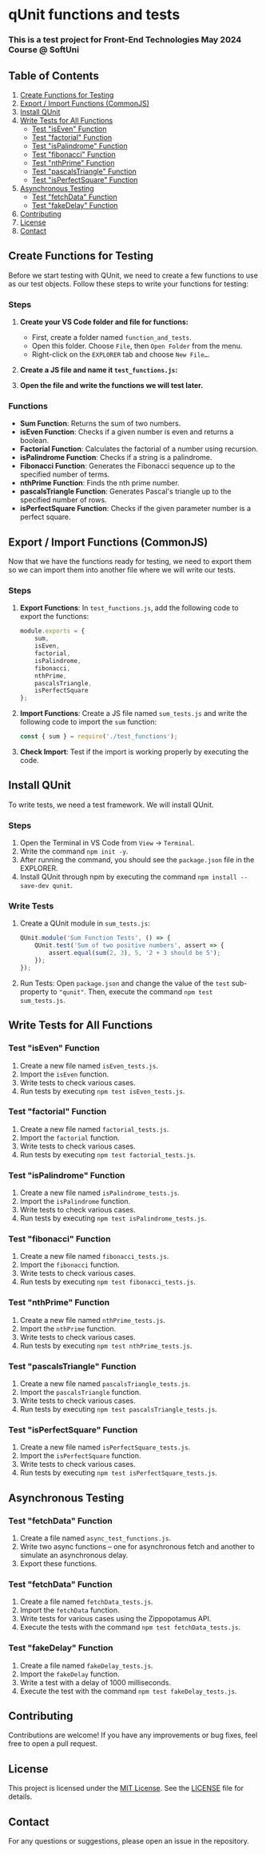 # qUnit functions and tests

### This is a test project for **Front-End Technologies** May 2024 Course @ SoftUni

## Table of Contents
1. [Create Functions for Testing](#create-functions-for-testing)
2. [Export / Import Functions (CommonJS)](#export--import-functions-commonjs)
3. [Install QUnit](#install-qunit)
4. [Write Tests for All Functions](#write-tests-for-all-functions)
   - [Test "isEven" Function](#test-iseven-function)
   - [Test "factorial" Function](#test-factorial-function)
   - [Test "isPalindrome" Function](#test-ispalindrome-function)
   - [Test "fibonacci" Function](#test-fibonacci-function)
   - [Test "nthPrime" Function](#test-nthprime-function)
   - [Test "pascalsTriangle" Function](#test-pascalstriangle-function)
   - [Test "isPerfectSquare" Function](#test-isperfectsquare-function)
5. [Asynchronous Testing](#asynchronous-testing)
   - [Test "fetchData" Function](#test-fetchdata-function)
   - [Test "fakeDelay" Function](#test-fakedelay-function)
6. [Contributing](#Contributing)
7. [License](#License)
8. [Contact](#Contact)

## Create Functions for Testing

Before we start testing with QUnit, we need to create a few functions to use as our test objects. Follow these steps to write your functions for testing:

### Steps

1. **Create your VS Code folder and file for functions:**
   - First, create a folder named `function_and_tests`.
   - Open this folder. Choose `File`, then `Open Folder` from the menu.
   - Right-click on the `EXPLORER` tab and choose `New File…`.

2. **Create a JS file and name it `test_functions.js`:**

3. **Open the file and write the functions we will test later.**
   
### Functions

- **Sum Function**: Returns the sum of two numbers.
- **isEven Function**: Checks if a given number is even and returns a boolean.
- **Factorial Function**: Calculates the factorial of a number using recursion.
- **isPalindrome Function**: Checks if a string is a palindrome.
- **Fibonacci Function**: Generates the Fibonacci sequence up to the specified number of terms.
- **nthPrime Function**: Finds the nth prime number.
- **pascalsTriangle Function**: Generates Pascal's triangle up to the specified number of rows.
- **isPerfectSquare Function**: Checks if the given parameter number is a perfect square.

## Export / Import Functions (CommonJS)

Now that we have the functions ready for testing, we need to export them so we can import them into another file where we will write our tests.

### Steps

1. **Export Functions**: In `test_functions.js`, add the following code to export the functions:
    ```javascript
    module.exports = {
        sum,
        isEven,
        factorial,
        isPalindrome,
        fibonacci,
        nthPrime,
        pascalsTriangle,
        isPerfectSquare
    };
    ```

2. **Import Functions**: Create a JS file named `sum_tests.js` and write the following code to import the `sum` function:
    ```javascript
    const { sum } = require('./test_functions');
    ```

3. **Check Import**: Test if the import is working properly by executing the code.

## Install QUnit

To write tests, we need a test framework. We will install QUnit.

### Steps

1. Open the Terminal in VS Code from `View` -> `Terminal`.
2. Write the command `npm init -y`.
3. After running the command, you should see the `package.json` file in the EXPLORER.
4. Install QUnit through npm by executing the command `npm install --save-dev qunit`.

### Write Tests

1. Create a QUnit module in `sum_tests.js`:
    ```javascript
    QUnit.module('Sum Function Tests', () => {
        QUnit.test('Sum of two positive numbers', assert => {
            assert.equal(sum(2, 3), 5, '2 + 3 should be 5');
        });
    });
    ```

2. Run Tests: Open `package.json` and change the value of the `test` sub-property to `"qunit"`. Then, execute the command `npm test sum_tests.js`.

## Write Tests for All Functions

### Test "isEven" Function

1. Create a new file named `isEven_tests.js`.
2. Import the `isEven` function.
3. Write tests to check various cases.
4. Run tests by executing `npm test isEven_tests.js`.

### Test "factorial" Function

1. Create a new file named `factorial_tests.js`.
2. Import the `factorial` function.
3. Write tests to check various cases.
4. Run tests by executing `npm test factorial_tests.js`.

### Test "isPalindrome" Function

1. Create a new file named `isPalindrome_tests.js`.
2. Import the `isPalindrome` function.
3. Write tests to check various cases.
4. Run tests by executing `npm test isPalindrome_tests.js`.

### Test "fibonacci" Function

1. Create a new file named `fibonacci_tests.js`.
2. Import the `fibonacci` function.
3. Write tests to check various cases.
4. Run tests by executing `npm test fibonacci_tests.js`.

### Test "nthPrime" Function

1. Create a new file named `nthPrime_tests.js`.
2. Import the `nthPrime` function.
3. Write tests to check various cases.
4. Run tests by executing `npm test nthPrime_tests.js`.

### Test "pascalsTriangle" Function

1. Create a new file named `pascalsTriangle_tests.js`.
2. Import the `pascalsTriangle` function.
3. Write tests to check various cases.
4. Run tests by executing `npm test pascalsTriangle_tests.js`.

### Test "isPerfectSquare" Function

1. Create a new file named `isPerfectSquare_tests.js`.
2. Import the `isPerfectSquare` function.
3. Write tests to check various cases.
4. Run tests by executing `npm test isPerfectSquare_tests.js`.

## Asynchronous Testing

### Test "fetchData" Function

1. Create a file named `async_test_functions.js`.
2. Write two async functions – one for asynchronous fetch and another to simulate an asynchronous delay.
3. Export these functions.

### Test "fetchData" Function

1. Create a file named `fetchData_tests.js`.
2. Import the `fetchData` function.
3. Write tests for various cases using the Zippopotamus API.
4. Execute the tests with the command `npm test fetchData_tests.js`.

### Test "fakeDelay" Function

1. Create a file named `fakeDelay_tests.js`.
2. Import the `fakeDelay` function.
3. Write a test with a delay of 1000 milliseconds.
4. Execute the test with the command `npm test fakeDelay_tests.js`.

## Contributing
Contributions are welcome! If you have any improvements or bug fixes, feel free to open a pull request.

## License
This project is licensed under the [MIT License](LICENSE). See the [LICENSE](LICENSE) file for details.

## Contact
For any questions or suggestions, please open an issue in the repository.
